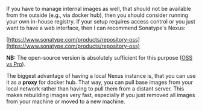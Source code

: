 If you have to manage internal images as well, that should not be available from the outside
(e.g., via docker hub), then you should consider running your own in-house registry.
If your setup requires access control or you just want to have a web interface, then I 
can recommend Sonatype's Nexus: 

[https://www.sonatype.com/products/repository-oss](https://www.sonatype.com/products/repository-oss)

**NB:** The open-source version is absolutely sufficient for this purpose 
([OSS vs Pro](https://www.sonatype.com/products/repository-oss-vs-pro-features)).

The biggest advantage of having a local Nexus instance is, that you can use it
as a **proxy** for docker hub. That way, you can pull base images from your local network
rather than having to pull them from a distant server. This makes rebuilding images
very fast, especially if you just removed all images from your machine or moved to a 
new machine.
